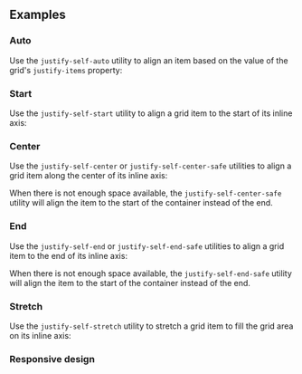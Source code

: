 ## Examples

### Auto

Use the `justify-self-auto` utility to align an item based on the value of the grid's `justify-items` property:

### Start

Use the `justify-self-start` utility to align a grid item to the start of its inline axis:

### Center

Use the `justify-self-center` or `justify-self-center-safe` utilities to align a grid item along the center of its inline axis:

When there is not enough space available, the `justify-self-center-safe` utility will align the item to the start of the container instead of the end.

### End

Use the `justify-self-end` or `justify-self-end-safe` utilities to align a grid item to the end of its inline axis:

When there is not enough space available, the `justify-self-end-safe` utility will align the item to the start of the container instead of the end.

### Stretch

Use the `justify-self-stretch` utility to stretch a grid item to fill the grid area on its inline axis:

### Responsive design